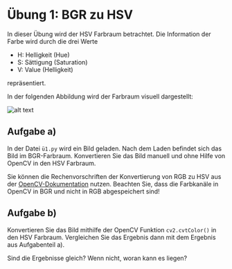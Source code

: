 # Übung 1:  BGR zu HSV

In dieser Übung wird der HSV Farbraum betrachtet. Die Information der Farbe wird
durch die drei Werte  

 - H: Helligkeit (Hue)
 - S: Sättigung (Saturation)
 - V: Value (Helligkeit)
 
repräsentiert.

In der folgenden Abbildung wird der Farbraum visuell dargestellt:

![alt text](https://upload.wikimedia.org/wikipedia/commons/f/f1/HSV_cone.jpg)


## Aufgabe a)
In der Datei ``ü1.py`` wird ein Bild geladen. Nach dem Laden befindet sich das Bild
im BGR-Farbraum. Konvertieren Sie das Bild manuell und 
ohne Hilfe von OpenCV in den HSV Farbraum.

Sie können die Rechenvorschriften der Konvertierung von RGB zu HSV aus der [OpenCV-Dokumentation](https://docs.opencv.org/3.4/de/d25/imgproc_color_conversions.html) 
nutzen. Beachten Sie, dass die Farbkanäle in OpenCV in BGR und nicht in RGB abgespeichert sind!


## Aufgabe b)
Konvertieren Sie das Bild mithilfe der OpenCV Funktion ```cv2.cvtColor()``` in den HSV
Farbraum. Vergleichen Sie das Ergebnis dann mit dem Ergebnis aus Aufgabenteil a).

Sind die Ergebnisse gleich? Wenn nicht, woran kann es liegen?





